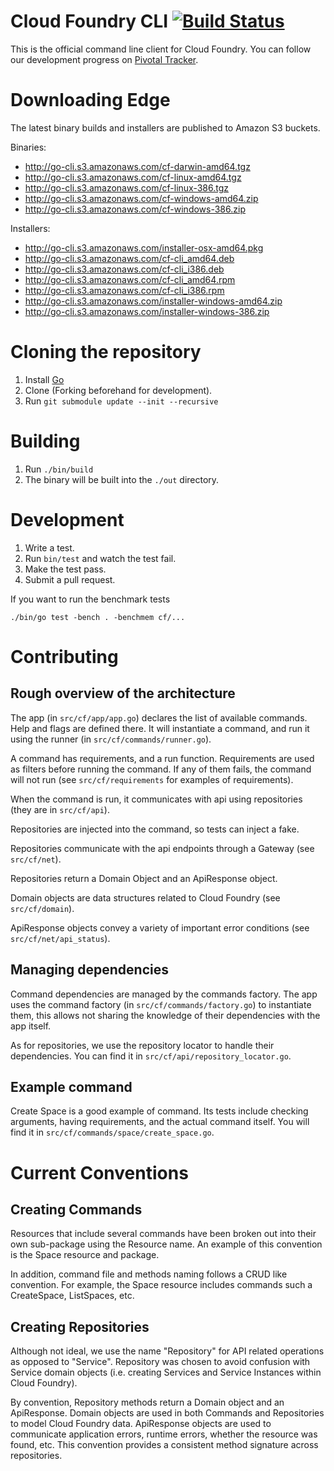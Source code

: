 Cloud Foundry CLI [![Build Status](https://travis-ci.org/cloudfoundry/cli.png?branch=master)](https://travis-ci.org/cloudfoundry/cli)
=================

This is the official command line client for Cloud Foundry.
You can follow our development progress on [Pivotal Tracker](https://www.pivotaltracker.com/s/projects/892938).

Downloading Edge
================
The latest binary builds and installers are published to Amazon S3 buckets.

Binaries:
- http://go-cli.s3.amazonaws.com/cf-darwin-amd64.tgz
- http://go-cli.s3.amazonaws.com/cf-linux-amd64.tgz
- http://go-cli.s3.amazonaws.com/cf-linux-386.tgz
- http://go-cli.s3.amazonaws.com/cf-windows-amd64.zip
- http://go-cli.s3.amazonaws.com/cf-windows-386.zip

Installers:
- http://go-cli.s3.amazonaws.com/installer-osx-amd64.pkg
- http://go-cli.s3.amazonaws.com/cf-cli_amd64.deb
- http://go-cli.s3.amazonaws.com/cf-cli_i386.deb
- http://go-cli.s3.amazonaws.com/cf-cli_amd64.rpm
- http://go-cli.s3.amazonaws.com/cf-cli_i386.rpm
- http://go-cli.s3.amazonaws.com/installer-windows-amd64.zip
- http://go-cli.s3.amazonaws.com/installer-windows-386.zip

Cloning the repository
======================

1. Install [Go](http://golang.org)
1. Clone (Forking beforehand for development).
1. Run ```git submodule update --init --recursive```

Building
========

1. Run ```./bin/build```
1. The binary will be built into the `./out` directory.

Development
===========

1. Write a test.
1. Run ```bin/test``` and watch the test fail.
1. Make the test pass.
1. Submit a pull request.

If you want to run the benchmark tests

    ./bin/go test -bench . -benchmem cf/...

Contributing
============

Rough overview of the architecture
----------------------------------

The app (in ```src/cf/app/app.go```) declares the list of available commands. Help and flags are defined there.
It will instantiate a command, and run it using the runner (in ```src/cf/commands/runner.go```).

A command has requirements, and a run function. Requirements are used as filters before running the command.
If any of them fails, the command will not run (see ```src/cf/requirements``` for examples of requirements).

When the command is run, it communicates with api using repositories (they are in ```src/cf/api```).

Repositories are injected into the command, so tests can inject a fake.

Repositories communicate with the api endpoints through a Gateway (see ```src/cf/net```).

Repositories return a Domain Object and an ApiResponse object.

Domain objects are data structures related to Cloud Foundry (see ```src/cf/domain```).

ApiResponse objects convey a variety of important error conditions (see ```src/cf/net/api_status```).


Managing dependencies
---------------------

Command dependencies are managed by the commands factory. The app uses the command factory (in ```src/cf/commands/factory.go```)
to instantiate them, this allows not sharing the knowledge of their dependencies with the app itself.

As for repositories, we use the repository locator to handle their dependencies. You can find it in ```src/cf/api/repository_locator.go```.

Example command
---------------

Create Space is a good example of command. Its tests include checking arguments, having requirements, and the actual command itself.
You will find it in ```src/cf/commands/space/create_space.go```.

Current Conventions
===================

Creating Commands
-----------------

Resources that include several commands have been broken out into their own sub-package using the Resource name. An example of this convention is the
Space resource and package.

In addition, command file and methods naming follows a CRUD like convention. For example, the Space resource includes commands such a CreateSpace, ListSpaces, etc.

Creating Repositories
---------------------

Although not ideal, we use the name "Repository" for API related operations as opposed to "Service". Repository was chosen to avoid confusion with Service domain objects (i.e. creating Services and Service Instances within Cloud Foundry).

By convention, Repository methods return a Domain object and an ApiResponse. Domain objects are used in both Commands and Repositories to model Cloud Foundry data.  ApiResponse objects are used to communicate application errors, runtime errors, whether the resource was found, etc.
This convention provides a consistent method signature across repositories.
